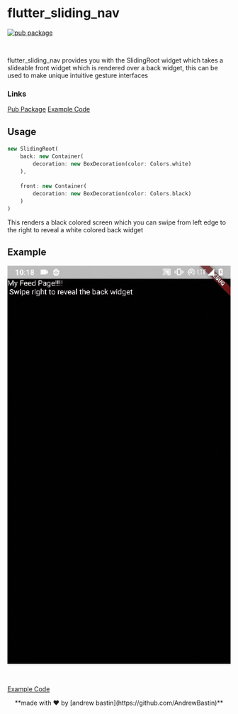 # flutter_sliding_nav
[![pub package](https://img.shields.io/pub/v/flutter_sliding_nav.svg)](https://pub.dartlang.org/packages/flutter_sliding_nav)

<br>

flutter_sliding_nav provides you with the SlidingRoot widget which takes a slideable front widget which is rendered over a back widget, this can be used to make unique intuitive gesture interfaces

### Links
[Pub Package](https://pub.dartlang.org/packages/flutter_sliding_nav)
[Example Code](https://github.com/AndrewBastin/flutter_sliding_nav/tree/master/example)

## Usage
```dart
new SlidingRoot(
    back: new Container(
        decoration: new BoxDecoration(color: Colors.white)
    ),

    front: new Container(
        decoration: new BoxDecoration(color: Colors.black)
    )
)
```
This renders a black colored screen which you can swipe from left edge to the right to reveal a white colored back widget

## Example

![GIF](art/example.gif)

<br>

[Example Code](https://github.com/AndrewBastin/flutter_sliding_nav/tree/master/example)

<p align="center">**made with ❤️ by [andrew bastin](https://github.com/AndrewBastin)**</p>